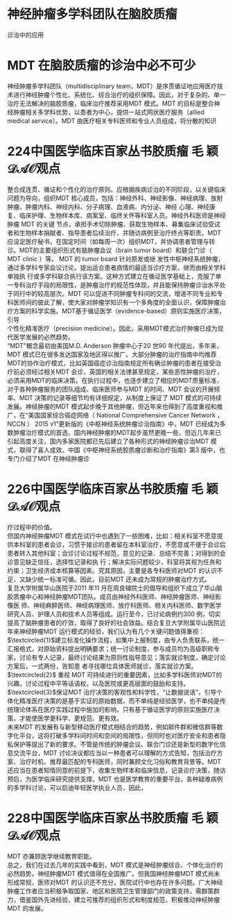 # 神经肿瘤多学科团队在脑胶质瘤  
诊治中的应用  
#  MDT 在脑胶质瘤的诊治中必不可少  
神经肿瘤多学科团队（multidisciplinary team，MDT）是序贯循证地应用医疗技术进行神经肿瘤个性化、系统化、综合治疗的组织保障。因此，对于复杂的、单一治疗无法解决的脑胶质瘤，临床治疗推荐采用MDT 模式。MDT 的目标是整合神经肿瘤相关多学科优势，以患者为中心，提供一站式网状医疗服务（allied medical service）。MDT  由医疗相关专科医师和专业人员组成，将分散的知识  
# 224中国医学临床百家丛书胶质瘤 毛 颖 $\mathcal{D A O}$观点  
整合成连贯、循证和个性化的治疗原则。应根据疾病诊治的不同阶段，以关键临床问题为导向，组织MDT 核心成员，包括：神经外科、神经影像、神经病理、放射肿瘤、肿瘤内科、神经内科、分子病理、血液病、内分泌、神经 心理、神经康复、临床护理、生物样本库、病案室、临终关怀等科室人员。神经外科医师是神经肿瘤 MDT  的关键 节点，承担手术切除肿瘤、获取生物样本、募集临床试验受试者和生物样本捐献者、指导患者后续治疗、并随访病例至治疗终点等职责。MDT 应设定医疗秘书，在固定时间（如每周一次）组织MDT，并协调患者管理与转诊。MDT的主要组织形式有脑肿瘤会议（brain tumor board）和联合门诊（ MDT clinic ）等。 MDT  的 tumor board  针对原发或继 发性中枢神经系统肿瘤，通过多学科专家会议讨论，提出适合患者病情的最适当诊疗方案，继而由相关学科单独执 行或多学科联合执行该方案。这种方式建立在循证医学基础上，克服了单一专科治疗手段的局限性，是肿瘤治疗的规范性体现，并且能保持肿瘤诊治水平处于同行中的较高层次。MDT 可以促进不同肿瘤专科间的交流，增进不同专业和专科医师间的彼此了解，使大家对肿瘤学知识有一个多角度的全面认识，保障肿瘤治疗方案的科学实施。MDT基于循证医学（evidence-based）原则实施医疗决策，引导  
个性化精准医疗（precision medicine）。因此，采用MDT模式治疗肿瘤已成为现代医学发展的必然趋势。  
“MDT”概念最初由美国M.D. Anderson 肿瘤中心于20 世90 年代提出，多年来，MDT 模式已在很多发达国家及地区得以推广。大部分肿瘤的治疗指南中均推荐MDT的协作治疗模式，比如英国癌症诊治指南规定所有确诊肿瘤的患者在接受治疗前必须经过相关MDT 会诊，英国的相关法律甚至规定，某些恶性肿瘤的治疗，必须采用MDT的临床决策。在执行过程中，也逐步建立了相应的MDT质量标准，对于各种肿瘤服务的团队组成、临床医师参与MDT 的时间、MDT 会议的开展频率、MDT 决策的记录等细节均有详细规定，从制度上保证了 MDT  模式的可持续 发展。神经肿瘤的MDT 模式起步晚于其他肿瘤，但近年来也得到了高度重视和推广，在“美国国家综合癌症网络（ National Comprehensive Cancer Network ， NCCN ） 2015  v1”更新版的《中枢神经系统肿瘤诊治指南》中，MDT 已经成为多数肿瘤治疗模式的首选。国内神经肿瘤的MDT起步虽然更晚一些，但近几年来已引起高度关注，国内多家医院都已先后建立了各种形式的神经肿瘤诊治MDT 模式，取得了喜人成效。中国《中枢神经系统胶质瘤诊断和治疗指南》第3 版中，也专门介绍了MDT 在神经肿瘤诊  
# 226中国医学临床百家丛书胶质瘤 毛 颖 $\mathcal{D A O}$观点  
疗过程中的价值。  
但国内神经肿瘤MDT 模式在试行中也遇到了一些困难，比如：相关科室不愿意提供本科室的患者会诊，习惯于接诊的患者留在本科室治疗，不愿意或不便于会诊后患者转入其他科室；会诊讨论过程不规范，意见的记录、总结不完善；对得到的会诊意见缺乏信任，选择性记录和执 行；解决实际问题较少，科室将其视为任务和约束；卫生经济成本核算等因素。究其原因，主要是各专科医师对MDT 的认识不足，又缺少统一标准可循。因此，目前MDT 还未成为常规的肿瘤治疗方式。  
复旦大学附属华山医院于2011 年11 月在周良辅院士的倡导和组织下成立了华山脑胶质瘤中心和神经肿瘤MDT团队。成员由神经外科医师、神经肿瘤医师、神经影像医 师、神经麻醉医师、神经病理医师、放疗科医师、相关内科医师、数字医学研究人员、护理人员和技术人员等组成。运行至今，已讨论病例约300 例，切实提高了脑肿瘤患者的疗效，取得了良好的社会效益。结合复旦大学附属华山医院近年来神经肿瘤MDT 运行模式的经验，我们认为有几个关键问题值得重视：$\textcircled{1}$建立标准化操作流程，如集中上报制度，由专人负责联系，统一汇报格式，对原始资料提出明确要求；统一讨论制度，参与成员均为高级职称专家，讨论有专人记录，最终讨论结果为原则性指导意见；落实就诊制度，确定讨论方案后，一式两份，告知患 者寻找哪位具体医师就诊，落实就诊方案。 $\textcircled{2}$ 重视 MDT 可持续进行的重要因素，比如多学科医师对MDT的兴趣，讨论过程中平等话语权，以及医院或更高层面的鼓励和支持。$\textcircled{3}$保证MDT 治疗决策的客观性和科学性，“让数据说话”，引导个体化精准医疗决策的是基于实证的原始数据，而不单纯是经验医学，也不单纯是传统理论体系在医疗实践过程中施加的影响，只有基于循证医学的原则实施医疗决策，才能使医学更科学、更规范、更有效。  
未来MDT 的发展有与新型移动医疗模式相结合的趋势，例如邮件群和微信群等数字化平台，这将打破多学科间时间和空间的局限性，但同时也对医疗安全和患者隐私保护等提出了新的要求。不管是传统的肿瘤会议、联合门诊还是新型的数字化信息交流平台，MDT 讨论决议都应当以一种患者可以理解的方式告知，包括治疗方案、治疗时机、推荐最匹配的专科医师，同时兼顾文化习俗和教育背景等。MDT 还应当在患者知情同意的前提下，收集生物样本和临床信息，记录诊疗决策，随访预后，为医学临床研究提供支撑。MDT 也是医学教育的重要平台，各种疑难病例的多学科讨论，可以启迪年轻医学执业人员，因此，  
# 228中国医学临床百家丛书胶质瘤 毛 颖 $\mathcal{D A O}$观点  
MDT 亦兼顾医学继续教育职能。  
总之，我们在过去几年的实践中看到，MDT 模式是神经肿瘤综合、个体化治疗的必然趋势，神经肿瘤MDT 模式值得在全国推广。但我国神经肿瘤MDT 模式尚未形成常规，医师对MDT 的认识还不充分，医院试行中也存在许多问题。广大神经肿瘤工作者应当积极争取国家、地区和医院卫生管理部门的政策支持，需群策群力，借鉴国外先进经验，建立可推荐的组织形式和制度规范，积极推动神经肿瘤MDT 的发展。  
